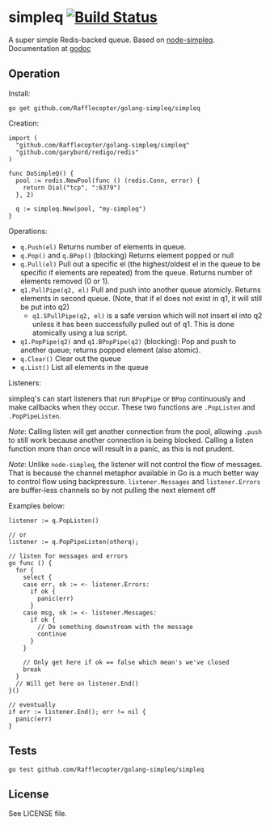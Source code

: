 # simpleq [![Build Status][1]][2]

A super simple Redis-backed queue. Based on [node-simpleq](https://github.com/Rafflecopter/node-simpleq). Documentation at [godoc](http://godoc.org/github.com/Rafflecopter/golang-simpleq/simpleq)

## Operation

Install:

```
go get github.com/Rafflecopter/golang-simpleq/simpleq
```

Creation:

```golang
import (
  "github.com/Rafflecopter/golang-simpleq/simpleq"
  "github.com/garyburd/redigo/redis"
)

func DoSimpleQ() {
  pool := redis.NewPool(func () (redis.Conn, error) {
    return Dial("tcp", ":6379")
  }, 2)

  q := simpleq.New(pool, "my-simpleq")
}
```

Operations:

- `q.Push(el)` Returns number of elements in queue.
- `q.Pop()` and `q.BPop()` (blocking) Returns element popped or null
- `q.Pull(el)` Pull out a specific el (the highest/oldest el in the queue to be specific if elements are repeated) from the queue. Returns number of elements removed (0 or 1).
- `q1.PullPipe(q2, el)` Pull and push into another queue atomicly. Returns elements in second queue. (Note, that if el does not exist in q1, it will still be put into q2)
    - `q1.SPullPipe(q2, el)` is a safe version which will not insert el into q2 unless it has been successfully pulled out of q1. This is done atomically using a lua script.
- `q1.PopPipe(q2)` and `q1.BPopPipe(q2)` (blocking): Pop and push to another queue; returns popped element (also atomic).
- `q.Clear()` Clear out the queue
- `q.List()` List all elements in the queue

Listeners:

simpleq's can start listeners that run `BPopPipe` or `BPop` continuously and make callbacks when they occur. These two functions are `.PopListen` and `.PopPipeListen`.

_Note_: Calling listen will get another connection from the pool, allowing `.push` to still work because another connection is being blocked. Calling a listen function more than once will result in a panic, as this is not prudent.

_Note_: Unlike `node-simpleq`, the listener will not control the flow of messages. That is because the channel metaphor available in Go is a much better way to control flow using backpressure. `listener.Messages` and `listener.Errors` are buffer-less channels so by not pulling the next element off

Examples below:

```golang
listener := q.PopListen()

// or
listener := q.PopPipeListen(otherq);

// listen for messages and errors
go func () {
  for {
    select {
    case err, ok := <- listener.Errors:
      if ok {
        panic(err)
      }
    case msg, ok := <- listener.Messages:
      if ok {
        // Do something downstream with the message
        continue
      }
    }

    // Only get here if ok == false which mean's we've closed
    break
  }
  // Will get here on listener.End()
}()

// eventually
if err := listener.End(); err != nil {
  panic(err)
}
```

## Tests

```
go test github.com/Rafflecopter/golang-simpleq/simpleq
```

## License

See LICENSE file.

[1]: https://travis-ci.org/Rafflecopter/golang-simpleq.png?branch=master
[2]: http://travis-ci.org/Rafflecopter/golang-simpleq